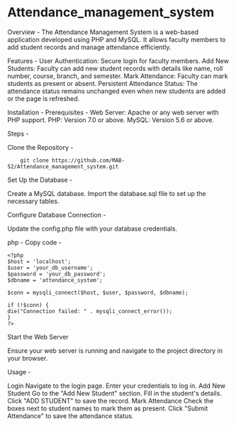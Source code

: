 # Attendance_management_system

Overview -
The Attendance Management System is a web-based application developed using PHP and MySQL. It allows faculty members to add student records and manage attendance efficiently.

Features -
  User Authentication: Secure login for faculty members.
  Add New Students: Faculty can add new student records with details like name, roll number, course, branch, and semester.
  Mark Attendance: Faculty can mark students as present or absent.
  Persistent Attendance Status: The attendance status remains unchanged even when new students are added or the page is refreshed.
  
Installation -
  Prerequisites -
    Web Server: Apache or any web server with PHP support.
    PHP: Version 7.0 or above.
    MySQL: Version 5.6 or above.
    
Steps - 

Clone the Repository -

        git clone https://github.com/MAB-52/Attendance_management_system.git

Set Up the Database - 

Create a MySQL database.
Import the database.sql file to set up the necessary tables.

Configure Database Connection -

Update the config.php file with your database credentials.

php -
Copy code -

    <?php
    $host = 'localhost';
    $user = 'your_db_username';
    $password = 'your_db_password';
    $dbname = 'attendance_system';

    $conn = mysqli_connect($host, $user, $password, $dbname);

    if (!$conn) {
    die("Connection failed: " . mysqli_connect_error());
    }
    ?>

Start the Web Server

Ensure your web server is running and navigate to the project directory in your browser.

Usage -

 Login
 Navigate to the login page.
  Enter your credentials to log in.
  Add New Student
  Go to the "Add New Student" section.
  Fill in the student's details.
  Click "ADD STUDENT" to save the record.
  Mark Attendance
  Check the boxes next to student names to mark them as present.
  Click "Submit Attendance" to save the attendance status.


